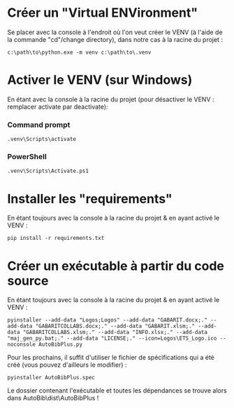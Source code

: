 # Créer un "Virtual ENVironment"
Se placer avec la console à l'endroit où l'on veut créer le VENV (à l'aide de la commande "cd"/change directory), dans notre cas à la racine du projet :
```batch
c:\path\to\python.exe -m venv c:\path\to\.venv
```
 
# Activer le VENV (sur Windows)
En étant avec la console à la racine du projet (pour désactiver le VENV : remplacer activate par deactivate):

### Command prompt
```batch
.venv\Scripts\activate
```

### PowerShell
```batch
.venv\Scripts\Activate.ps1
```

# Installer les "requirements"
En étant toujours avec la console à la racine du projet & en ayant activé le VENV :
```batch
pip install -r requirements.txt
```

# Créer un exécutable à partir du code source
En étant toujours avec la console à la racine du projet & en ayant activé le VENV :
```batch
pyinstaller --add-data "Logos;Logos" --add-data "GABARIT.docx;." --add-data "GABARITCOLLABS.docx;." --add-data "GABARIT.xlsm;." --add-data "GABARITCOLLABS.xlsm;." --add-data "INFO.xlsx;." --add-data "maj_gen_py.bat;." --add-data "LICENSE;." --icon=Logos\ETS_Logo.ico --noconsole AutoBibPlus.py
```
Pour les prochains, il suffit d'utiliser le fichier de spécifications qui a été créé (vous pouvez d'ailleurs le modifier) :
```batch
pyinstaller AutoBibPlus.spec
```
Le dossier contenant l'exécutable et toutes les dépendances se trouve alors dans AutoBib\dist\AutoBibPlus !

